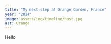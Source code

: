 ```yaml
---
title: "My next step at Orange Garden, France"
year: "2024"
image: assets/img/timeline/hust.jpg
alt: Orange
---
```

Hello